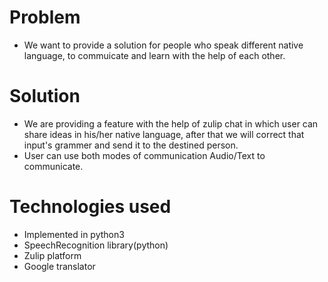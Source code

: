 # Problem
+ We want to provide a solution for people who speak different native language, to commuicate and learn with the help of each other.

# Solution 
+ We are providing a feature with the help of zulip chat in which user can share ideas in his/her native language, after that we will correct that input's grammer and send it to the destined person. 
+ User can use both modes of communication Audio/Text to communicate.

# Technologies used
+ Implemented in python3
+ SpeechRecognition library(python)
+ Zulip platform
+ Google translator


